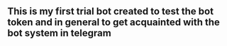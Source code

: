 ## This is my first trial bot created to test the bot token and in general to get acquainted with the bot system in telegram
